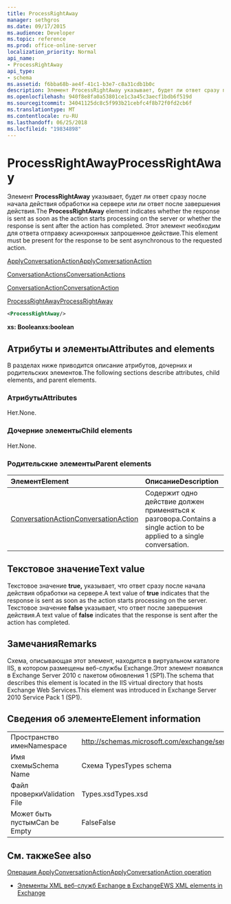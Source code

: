 ```yaml
---
title: ProcessRightAway
manager: sethgros
ms.date: 09/17/2015
ms.audience: Developer
ms.topic: reference
ms.prod: office-online-server
localization_priority: Normal
api_name:
- ProcessRightAway
api_type:
- schema
ms.assetid: f6bba68b-ae4f-41c1-b3e7-c8a31cdb1b0c
description: Элемент ProcessRightAway указывает, будет ли ответ сразу после начала действия обработки на сервере или ли ответ после завершения действия. Этот элемент необходим для ответа отправку асинхронных запрошенное действие.
ms.openlocfilehash: 940f8e8fa0a53801ce1c3a45c3aecf1bdb6f519d
ms.sourcegitcommit: 34041125dc8c5f993b21cebfc4f8b72f0fd2cb6f
ms.translationtype: MT
ms.contentlocale: ru-RU
ms.lasthandoff: 06/25/2018
ms.locfileid: "19834898"
---
```

# <a name="processrightaway"></a><span data-ttu-id="48e26-104">ProcessRightAway</span><span class="sxs-lookup"><span data-stu-id="48e26-104">ProcessRightAway</span></span>

<span data-ttu-id="48e26-105">Элемент **ProcessRightAway** указывает, будет ли ответ сразу после начала действия обработки на сервере или ли ответ после завершения действия.</span><span class="sxs-lookup"><span data-stu-id="48e26-105">The **ProcessRightAway** element indicates whether the response is sent as soon as the action starts processing on the server or whether the response is sent after the action has completed.</span></span> <span data-ttu-id="48e26-106">Этот элемент необходим для ответа отправку асинхронных запрошенное действие.</span><span class="sxs-lookup"><span data-stu-id="48e26-106">This element must be present for the response to be sent asynchronous to the requested action.</span></span> 
  
[<span data-ttu-id="48e26-107">ApplyConversationAction</span><span class="sxs-lookup"><span data-stu-id="48e26-107">ApplyConversationAction</span></span>](applyconversationaction.md)
  
[<span data-ttu-id="48e26-108">ConversationActions</span><span class="sxs-lookup"><span data-stu-id="48e26-108">ConversationActions</span></span>](conversationactions.md)
  
[<span data-ttu-id="48e26-109">ConversationAction</span><span class="sxs-lookup"><span data-stu-id="48e26-109">ConversationAction</span></span>](conversationaction.md)
  
[<span data-ttu-id="48e26-110">ProcessRightAway</span><span class="sxs-lookup"><span data-stu-id="48e26-110">ProcessRightAway</span></span>](processrightaway.md)
  
```XML
<ProcessRightAway/>
```

 <span data-ttu-id="48e26-111">**xs: Boolean**</span><span class="sxs-lookup"><span data-stu-id="48e26-111">**xs:boolean**</span></span>
## <a name="attributes-and-elements"></a><span data-ttu-id="48e26-112">Атрибуты и элементы</span><span class="sxs-lookup"><span data-stu-id="48e26-112">Attributes and elements</span></span>

<span data-ttu-id="48e26-113">В разделах ниже приводится описание атрибутов, дочерних и родительских элементов.</span><span class="sxs-lookup"><span data-stu-id="48e26-113">The following sections describe attributes, child elements, and parent elements.</span></span>
  
### <a name="attributes"></a><span data-ttu-id="48e26-114">Атрибуты</span><span class="sxs-lookup"><span data-stu-id="48e26-114">Attributes</span></span>

<span data-ttu-id="48e26-115">Нет.</span><span class="sxs-lookup"><span data-stu-id="48e26-115">None.</span></span>
  
### <a name="child-elements"></a><span data-ttu-id="48e26-116">Дочерние элементы</span><span class="sxs-lookup"><span data-stu-id="48e26-116">Child elements</span></span>

<span data-ttu-id="48e26-117">Нет.</span><span class="sxs-lookup"><span data-stu-id="48e26-117">None.</span></span>
  
### <a name="parent-elements"></a><span data-ttu-id="48e26-118">Родительские элементы</span><span class="sxs-lookup"><span data-stu-id="48e26-118">Parent elements</span></span>

|<span data-ttu-id="48e26-119">**Элемент**</span><span class="sxs-lookup"><span data-stu-id="48e26-119">**Element**</span></span>|<span data-ttu-id="48e26-120">**Описание**</span><span class="sxs-lookup"><span data-stu-id="48e26-120">**Description**</span></span>|
|:-----|:-----|
|[<span data-ttu-id="48e26-121">ConversationAction</span><span class="sxs-lookup"><span data-stu-id="48e26-121">ConversationAction</span></span>](conversationaction.md) <br/> |<span data-ttu-id="48e26-122">Содержит одно действие должен применяться к разговора.</span><span class="sxs-lookup"><span data-stu-id="48e26-122">Contains a single action to be applied to a single conversation.</span></span>  <br/> |
   
## <a name="text-value"></a><span data-ttu-id="48e26-123">Текстовое значение</span><span class="sxs-lookup"><span data-stu-id="48e26-123">Text value</span></span>

<span data-ttu-id="48e26-124">Текстовое значение **true,** указывает, что ответ сразу после начала действия обработки на сервере.</span><span class="sxs-lookup"><span data-stu-id="48e26-124">A text value of **true** indicates that the response is sent as soon as the action starts processing on the server.</span></span> <span data-ttu-id="48e26-125">Текстовое значение **false** указывает, что ответ после завершения действия.</span><span class="sxs-lookup"><span data-stu-id="48e26-125">A text value of **false** indicates that the response is sent after the action has completed.</span></span> 
  
## <a name="remarks"></a><span data-ttu-id="48e26-126">Замечания</span><span class="sxs-lookup"><span data-stu-id="48e26-126">Remarks</span></span>

<span data-ttu-id="48e26-127">Схема, описывающая этот элемент, находится в виртуальном каталоге IIS, в котором размещены веб-службы Exchange.Этот элемент появился в Exchange Server 2010 с пакетом обновления 1 (SP1).</span><span class="sxs-lookup"><span data-stu-id="48e26-127">The schema that describes this element is located in the IIS virtual directory that hosts Exchange Web Services.This element was introduced in Exchange Server 2010 Service Pack 1 (SP1).</span></span>
  
## <a name="element-information"></a><span data-ttu-id="48e26-128">Сведения об элементе</span><span class="sxs-lookup"><span data-stu-id="48e26-128">Element information</span></span>

|||
|:-----|:-----|
|<span data-ttu-id="48e26-129">Пространство имен</span><span class="sxs-lookup"><span data-stu-id="48e26-129">Namespace</span></span>  <br/> |http://schemas.microsoft.com/exchange/services/2006/types  <br/> |
|<span data-ttu-id="48e26-130">Имя схемы</span><span class="sxs-lookup"><span data-stu-id="48e26-130">Schema Name</span></span>  <br/> |<span data-ttu-id="48e26-131">Схема Types</span><span class="sxs-lookup"><span data-stu-id="48e26-131">Types schema</span></span>  <br/> |
|<span data-ttu-id="48e26-132">Файл проверки</span><span class="sxs-lookup"><span data-stu-id="48e26-132">Validation File</span></span>  <br/> |<span data-ttu-id="48e26-133">Types.xsd</span><span class="sxs-lookup"><span data-stu-id="48e26-133">Types.xsd</span></span>  <br/> |
|<span data-ttu-id="48e26-134">Может быть пустым</span><span class="sxs-lookup"><span data-stu-id="48e26-134">Can be Empty</span></span>  <br/> |<span data-ttu-id="48e26-135">False</span><span class="sxs-lookup"><span data-stu-id="48e26-135">False</span></span>  <br/> |
   
## <a name="see-also"></a><span data-ttu-id="48e26-136">См. также</span><span class="sxs-lookup"><span data-stu-id="48e26-136">See also</span></span>



[<span data-ttu-id="48e26-137">Операция ApplyConversationAction</span><span class="sxs-lookup"><span data-stu-id="48e26-137">ApplyConversationAction operation</span></span>](applyconversationaction-operation.md)


- [<span data-ttu-id="48e26-138">Элементы XML веб-служб Exchange в Exchange</span><span class="sxs-lookup"><span data-stu-id="48e26-138">EWS XML elements in Exchange</span></span>](ews-xml-elements-in-exchange.md)

